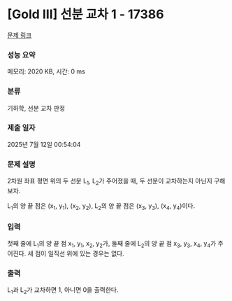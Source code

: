 # [Gold III] 선분 교차 1 - 17386 

[문제 링크](https://www.acmicpc.net/problem/17386) 

### 성능 요약

메모리: 2020 KB, 시간: 0 ms

### 분류

기하학, 선분 교차 판정

### 제출 일자

2025년 7월 12일 00:54:04

### 문제 설명

<p>2차원 좌표 평면 위의 두 선분 L<sub>1</sub>, L<sub>2</sub>가 주어졌을 때, 두 선분이 교차하는지 아닌지 구해보자.</p>

<p>L<sub>1</sub>의 양 끝 점은 (x<sub>1</sub>, y<sub>1</sub>), (x<sub>2</sub>, y<sub>2</sub>), L<sub>2</sub>의 양 끝 점은 (x<sub>3</sub>, y<sub>3</sub>), (x<sub>4</sub>, y<sub>4</sub>)이다.</p>

### 입력 

 <p>첫째 줄에 L<sub>1</sub>의 양 끝 점 x<sub>1</sub>, y<sub>1</sub>, x<sub>2</sub>, y<sub>2</sub>가, 둘째 줄에 L<sub>2</sub>의 양 끝 점 x<sub>3</sub>, y<sub>3</sub>, x<sub>4</sub>, y<sub>4</sub>가 주어진다. 세 점이 일직선 위에 있는 경우는 없다.</p>

### 출력 

 <p>L<sub>1</sub>과 L<sub>2</sub>가 교차하면 1, 아니면 0을 출력한다.</p>

